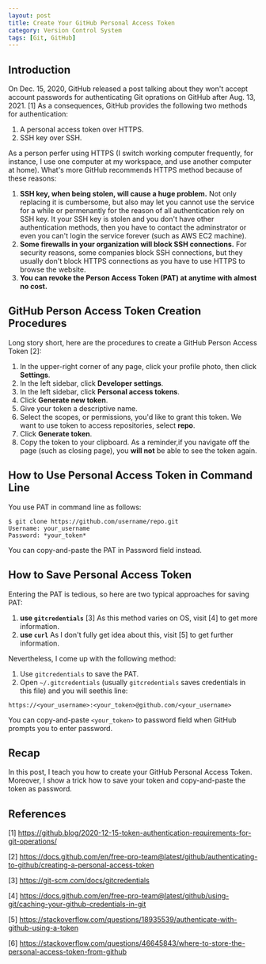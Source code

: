 ```yaml
---
layout: post
title: Create Your GitHub Personal Access Token
category: Version Control System
tags: [Git, GitHub]
---
```


## Introduction
On Dec. 15, 2020, GitHub released a post talking about they won't accept account
passwords for authenticating Git oprations on GitHub after Aug. 13, 2021. [1] 
As a consequences, GitHub provides the following two methods for authentication:
1. A personal access token over HTTPS.
2. SSH key over SSH.

As a person perfer using HTTPS (I switch working computer frequently, for instance,
I use one computer at my workspace, and use another computer at home). What's more
GitHub recommends HTTPS method because of these reasons:
1. **SSH key, when being stolen, will cause a huge problem.** Not only replacing
it is cumbersome, but also may let you cannot use the service for a while or permenantly
for the reason of all authentication rely on SSH key. It your SSH key is stolen and
you don't have other authentication methods, then you have to contact the 
adminstrator or even you can't login the service forever (such as AWS EC2 machine).
2. **Some firewalls in your organization will block SSH connections.** For security
reasons, some companies block SSH connections, but they usually don't block HTTPS
connections as you have to use HTTPS to browse the website.
3. **You can revoke the Person Access Token (PAT) at anytime with almost no cost.**

## GitHub Person Access Token Creation Procedures
Long story short, here are the procedures to create a GitHub Person Access Token [2]:
1. In the upper-right corner of any page, click your profile photo, then click **Settings**.
2. In the left sidebar, click **Developer settings**.
3. In the left sidebar, click **Personal access tokens**.
4. Click **Generate new token**.
5. Give your token a descriptive name.
6. Select the scopes, or permissions, you'd like to grant this token. 
We want to use token to access repositories, select **repo**.
7. Click **Generate token**.
8. Copy the token to your clipboard. 
As a reminder,if you navigate off the page (such as closing page), you **will not** be able to see the token again.

## How to Use Personal Access Token in Command Line
You use PAT in command line as follows:
```
$ git clone https://github.com/username/repo.git
Username: your_username
Password: *your_token*
```

You can copy-and-paste the PAT in Password field instead.

## How to Save Personal Access Token
Entering the PAT is tedious, so here are two typical approaches for saving PAT:
1. **use `gitcredentials`** [3] 
As this method varies on OS, visit [4] to get more information.
2. **use `curl`**
As I don't fully get idea about this, visit [5] to get further information.

Nevertheless, I come up with the following method:
1. Use `gitcredentials` to save the PAT.
2. Open `~/.gitcredentials` (usually `gitcredentials` saves credentials in this file)
and you will seethis line:
```
https://<your_username>:<your_token>@github.com/<your_username>
```
You can copy-and-paste `<your_token>` to password field when GitHub prompts you to enter password.

## Recap
In this post, I teach you how to create your GitHub Personal Access Token. Moreover,
I show a trick how to save your token and copy-and-paste the token as password.

## References
[1] https://github.blog/2020-12-15-token-authentication-requirements-for-git-operations/

[2] https://docs.github.com/en/free-pro-team@latest/github/authenticating-to-github/creating-a-personal-access-token

[3] https://git-scm.com/docs/gitcredentials

[4] https://docs.github.com/en/free-pro-team@latest/github/using-git/caching-your-github-credentials-in-git

[5] https://stackoverflow.com/questions/18935539/authenticate-with-github-using-a-token

[6] https://stackoverflow.com/questions/46645843/where-to-store-the-personal-access-token-from-github
